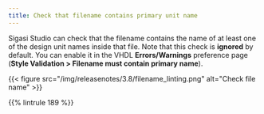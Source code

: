 ```yaml
---
title: Check that filename contains primary unit name
---
```


Sigasi Studio can check that the filename contains the name of at least one of the design unit names inside that file.  Note that this check is **ignored** by default. You can enable it in the VHDL **Errors/Warnings** preference page (**Style Validation > Filename must contain primary name**).

{{< figure src="/img/releasenotes/3.8/filename_linting.png" alt="Check file name" >}}

{{% lintrule 189 %}}
